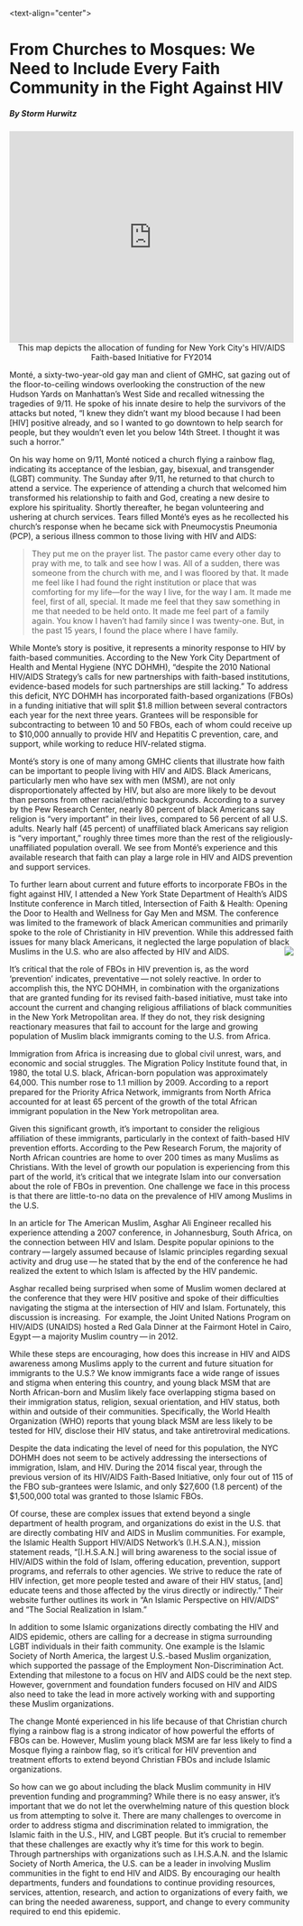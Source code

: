 
<text-align="center"><h1> From Churches to Mosques: We Need to Include Every Faith Community in the Fight Against HIV </h1>
<h5><text-align="center"> By Storm Hurwitz </h5>
<iframe width="100%" height="375" frameborder="0" src="https://stormhur.cartodb.com/viz/8dbdc09c-88ab-11e5-a117-0e787de82d45/embed_map" allowfullscreen webkitallowfullscreen mozallowfullscreen oallowfullscreen msallowfullscreen></iframe></center> <center>This map depicts the allocation of funding for New York City's HIV/AIDS Faith-based Initiative for FY2014</center>


<p> 

<paragraph>Monté, a sixty-two-year-old gay man and client of GMHC, sat gazing out of the floor-to-ceiling windows overlooking the construction of the new Hudson Yards on Manhattan’s West Side and recalled witnessing the tragedies of 9/11. He spoke of his innate desire to help the survivors of the attacks but noted, “I knew they didn’t want my blood because I had been [HIV] positive already, and so I wanted to go downtown to help search for people, but they wouldn’t even let you below 14th Street. I thought it was such a horror.” 

On his way home on 9/11, Monté noticed a church flying a rainbow flag, indicating its acceptance of the lesbian, gay, bisexual, and transgender (LGBT) community. The Sunday after 9/11, he returned to that church to attend a service. The experience of attending a church that welcomed him transformed his relationship to faith and God, creating a new desire to explore his spirituality. Shortly thereafter, he began volunteering and ushering at church services. 
Tears filled Monté’s eyes as he recollected his church’s response when he became sick with Pneumocystis Pneumonia (PCP), a serious illness common to those living with HIV and AIDS:

<blockquote> <p>They put me on the prayer list. The pastor came every other day to pray with me, to talk and see how I was. All of a sudden, there was someone from the church with me, and I was floored by that. It made me feel like I had found the right institution or place that was comforting for my life—for the way I live, for the way I am. It made me feel, first of all, special. It made me feel that they saw something in me that needed to be held onto. It made me feel part of a family again. You know I haven’t had family since I was twenty-one. But, in the past 15 years, I found the place where I have family. </blockquote> </P>

While Monte’s story is positive, it represents a minority response to HIV by faith-based communities. According to the New York City Department of Health and Mental Hygiene (NYC DOHMH), “despite the 2010 National HIV/AIDS Strategy’s calls for new partnerships with faith-based institutions, evidence-based models for such partnerships are still lacking.” To address this deficit, NYC DOHMH has incorporated faith-based organizations (FBOs) in a funding initiative that will split $1.8 million between several contractors each year for the next three years. Grantees will be responsible for subcontracting to between 10 and 50 FBOs, each of whom could receive up to $10,000 annually to provide HIV and Hepatitis C prevention, care, and support, while working to reduce HIV-related stigma. 

Monté’s story is one of many among GMHC clients that illustrate how faith can be important to people living with HIV and AIDS. Black Americans, particularly men who have sex with men (MSM), are not only disproportionately affected by HIV, but also are more likely to be devout than persons from other racial/ethnic backgrounds. According to a survey by the Pew Research Center, nearly 80 percent of black Americans say religion is “very important” in their lives, compared to 56 percent of all U.S. adults. Nearly half (45 percent) of unaffiliated black Americans say religion is “very important,” roughly three times more than the rest of the religiously-unaffiliated population overall. We see from Monté’s experience and this available research that faith can play a large role in HIV and AIDS prevention and support services.


To further learn about current and future efforts to incorporate FBOs in the fight against HIV, I attended a New York State Department of Health’s AIDS Institute conference in March titled, Intersection of Faith & Health: Opening the Door to Health and Wellness for Gay Men and MSM. The conference was limited to the framework of black American communities and primarily spoke to the role of Christianity in HIV prevention. While this addressed faith issues for many black Americans, it neglected the large population of black Muslims in the U.S. who are also affected by HIV and AIDS.
 <img align="right" src="http://www.poz.com/images/content/p205_gmhc_hurwitz.jpg"> 

   

It’s critical that the role of FBOs in HIV prevention is, as the word ‘prevention’ indicates, preventative — not solely reactive. In order to accomplish this, the NYC DOHMH, in combination with the organizations that are granted funding for its revised faith-based initiative, must take into account the current and changing religious affiliations of black communities in the New York Metropolitan area. If they do not, they risk designing reactionary measures that fail to account for the large and growing population of Muslim black immigrants coming to the U.S. from Africa.

Immigration from Africa is increasing due to global civil unrest, wars, and economic and social struggles. The Migration Policy Institute found that, in 1980, the total U.S. black, African-born population was approximately 64,000. This number rose to 1.1 million by 2009. According to a report prepared for the Priority Africa Network, immigrants from North Africa accounted for at least 65 percent of the growth of the total African immigrant population in the New York metropolitan area. 

Given this significant growth, it’s important to consider the religious affiliation of these immigrants, particularly in the context of faith-based HIV prevention efforts. According to the Pew Research Forum, the majority of North African countries are home to over 200 times as many Muslims as Christians. With the level of growth our population is experiencing from this part of the world, it’s critical that we integrate Islam into our conversation about the role of FBOs in prevention. One challenge we face in this process is that there are little-to-no data on the prevalence of HIV among Muslims in the U.S. 

In an article for The American Muslim, Asghar Ali Engineer recalled his experience attending a 2007 conference, in Johannesburg, South Africa, on the connection between HIV and Islam. Despite popular opinions to the contrary — largely assumed because of Islamic principles regarding sexual activity and drug use — he stated that by the end of the conference he had realized the extent to 
which Islam is affected by the HIV pandemic. 

Asghar recalled being surprised when some of Muslim women declared at the conference that they were HIV positive and spoke of their difficulties navigating the stigma at the intersection of HIV and Islam. Fortunately, this discussion is increasing.  For example, the Joint United Nations Program on HIV/AIDS (UNAIDS) hosted a Red Gala Dinner at the Fairmont Hotel in Cairo, Egypt — a majority Muslim country — in 2012. 

While these steps are encouraging, how does this increase in HIV and AIDS awareness among Muslims apply to the current and future situation for immigrants to the U.S.? We know immigrants face a wide range of issues and stigma when entering this country, and young black MSM that are North African-born and Muslim likely face overlapping stigma based on their immigration status, religion, sexual orientation, and HIV status, both within and outside of their communities. Specifically, the World Health Organization (WHO) reports that young black MSM are less likely to be tested for HIV, disclose their HIV status, and take antiretroviral medications.

Despite the data indicating the level of need for this population, the NYC DOHMH does not seem to be actively addressing the intersections of immigration, Islam, and HIV. During the 2014 fiscal year, through the previous version of its HIV/AIDS Faith-Based Initiative, only four out of 115 of the FBO sub-grantees were Islamic, and only $27,600 (1.8 percent) of the $1,500,000 total was granted to those Islamic FBOs. 


Of course, these are complex issues that extend beyond a single department of health program, and organizations do exist in the U.S. that are directly combating HIV and AIDS in Muslim communities. For example, the Islamic Health Support HIV/AIDS Network’s (I.H.S.A.N.), mission statement reads, “[I.H.S.A.N.] will bring awareness to the social issue of HIV/AIDS within the fold of Islam, offering education, prevention, support programs, and referrals to other agencies. We strive to reduce the rate of HIV infection, get more people tested and aware of their HIV status, [and] educate teens and those affected by the virus directly or indirectly.” Their website further outlines its work in “An Islamic Perspective on HIV/AIDS” and “The Social Realization in Islam.”

In addition to some Islamic organizations directly combating the HIV and AIDS epidemic, others are calling for a decrease in stigma surrounding LGBT individuals in their faith community. One example is the Islamic Society of North America, the largest U.S.-based Muslim organization, which supported the passage of the Employment Non-Discrimination Act. Extending that milestone to a focus on HIV and AIDS could be the next step. However, government and foundation funders focused on HIV and AIDS also need to take the lead in more actively working with and supporting these Muslim organizations.

The change Monté experienced in his life because of that Christian church flying a rainbow flag is a strong indicator of how powerful the efforts of FBOs can be. However, Muslim young black MSM are far less likely to find a Mosque flying a rainbow flag, so it’s critical for HIV prevention and treatment efforts to extend beyond Christian FBOs and include Islamic organizations. 

So how can we go about including the black Muslim community in HIV prevention funding and programming? While there is no easy answer, it’s important that we do not let the overwhelming nature of this question block us from attempting to solve it. There are many challenges to overcome in order to address stigma and discrimination related to immigration, the Islamic faith in the U.S., HIV, and LGBT people. But it’s crucial to remember that these challenges are exactly why it’s time for this work to begin. Through partnerships with organizations such as I.H.S.A.N. and the Islamic Society of North America, the U.S. can be a leader in involving Muslim communities in the fight to end HIV and AIDS. By encouraging our health departments, funders and foundations to continue providing resources, services, attention, research, and action to organizations of every faith, we can bring the needed awareness, support, and change to every community required to end this epidemic.
